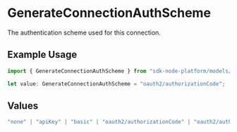 # GenerateConnectionAuthScheme

The authentication scheme used for this connection.

## Example Usage

```typescript
import { GenerateConnectionAuthScheme } from "sdk-node-platform/models/operations";

let value: GenerateConnectionAuthScheme = "oauth2/authorizationCode";
```

## Values

```typescript
"none" | "apiKey" | "basic" | "oauth2/authorizationCode" | "oauth2/authorizationCodePKCE" | "oauth2/clientCredentials" | "oauth2/password"
```